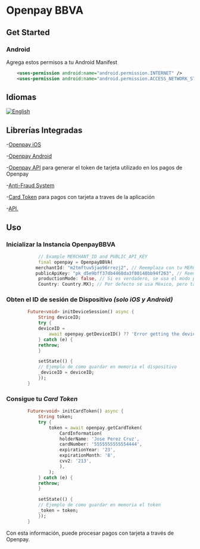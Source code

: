 # Openpay BBVA

## Get Started

### Android

Agrega estos permisos a tu Android Manifest

```xml
    <uses-permission android:name="android.permission.INTERNET" />
    <uses-permission android:name="android.permission.ACCESS_NETWORK_STATE" />
```

## Idiomas

[![English](https://img.shields.io/badge/Language-English-blueviolet?style=for-the-badge)](README.md)

## Librerías Integradas

-[Openpay iOS](https://github.com/open-pay/openpay-swift-ios "Openpay iOS")

-[Openpay Android](https://github.com/open-pay/openpay-android "Openpay Android")

-[Openpay API](https://documents.openpay.mx/docs/api/#api-endpoints "Openpay API") para generar el token de tarjeta utilizado en los pagos de Openpay

-[Anti-Fraud System](https://documents.openpay.mx/docs/fraud-tool.html "Sistema Antifraude")

-[Card Token](https://documents.openpay.mx/docs/api/#crear-una-tarjeta-con-token "Card Token") para pagos con tarjeta a traves de la aplicación

-[API.](https://documents.openpay.mx/docs/api/ "API.")

## Uso

### Inicializar la Instancia OpenpayBBVA

```dart
            // Example MERCHANT_ID and PUBLIC_API_KEY
            final openpay = OpenpayBBVA(
           merchantId: "m2tmftuv5jao96rrezj2", // Reemplaza con tu MERCHANT_ID
           publicApiKey: "pk_d5e9bff37db4468da3f80148bb94f263", // Reemplaza con tu PUBLIC_API_KEY
            productionMode: false, // Si es verdadero, se usa el modo producción 
            Country: Country.MX); // Por defecto se usa México, pero también Colombia & Peru están disponibles

```

### Obten el ID de sesión de Dispositivo *(solo iOS y Android)*

```dart
        Future<void> initDeviceSession() async {
            String deviceID;
            try {
            deviceID =
                await openpay.getDeviceID() ?? 'Error getting the device session id';
            } catch (e) {
            rethrow;
            }

            setState(() {
            // Ejemplo de como guardar en memoria el dispositivo
            _deviceID = deviceID;
            });
        }
```

### Consigue tu *Card Token*  

```dart
        Future<void> initCardToken() async {
            String token;
            try {
                token = await openpay.getCardToken(
                    CardInformation(
                    holderName: 'Jose Perez Cruz',
                    cardNumber: '5555555555554444',
                    expirationYear: '23',
                    expirationMonth: '8',
                    cvv2: '213',
                    ),
                );
            } catch (e) {
            rethrow;
            }

            setState(() {
            // Ejemplo de como guardar en memoria el token
            _token = token;
            });
        }
```

Con esta información, puede procesar pagos con tarjeta a través de Openpay.
